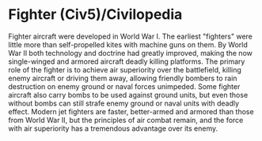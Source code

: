 # Fighter (Civ5)/Civilopedia

Fighter aircraft were developed in World War I. The earliest "fighters" were little more than self-propelled kites with machine guns on them. By World War II both technology and doctrine had greatly improved, making the now single-winged and armored aircraft deadly killing platforms. The primary role of the fighter is to achieve air superiority over the battlefield, killing enemy aircraft or driving them away, allowing friendly bombers to rain destruction on enemy ground or naval forces unimpeded. Some fighter aircraft also carry bombs to be used against ground units, but even those without bombs can still strafe enemy ground or naval units with deadly effect.
Modern jet fighters are faster, better-armed and armored than those from World War II, but the principles of air combat remain, and the force with air superiority has a tremendous advantage over its enemy.